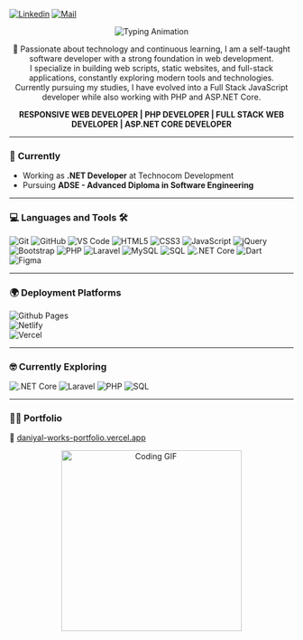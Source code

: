 [![Linkedin](https://img.shields.io/badge/LinkedIn-Daniyal%20Javadia-blue?logo=Linkedin&logoColor=blue&labelColor=black)](https://www.linkedin.com/in/daniyal-javadia-849aa832a/)
[![Mail](https://img.shields.io/badge/Mail-daniyaljavadiaworks@gmail.com-blue?logo=Gmail&logoColor=blue&labelColor=black)](mailto:daniyaljavadiaworks@gmail.com)

<!-- Typing Effect -->
<p align="center">
  <img src="https://readme-typing-svg.herokuapp.com?font=Fira+Code&size=30&pause=1000&color=58A6FF&center=true&vCenter=true&width=800&lines=Hi+There!+I'm+Daniyal+Javadia;Passionate+Web+Developer;Learning+Advanced+Web+Development;Open+Source+Contributor+🚀" alt="Typing Animation">
</p>

<p align="center">
   🚀 Passionate about technology and continuous learning, I am a self-taught software developer with a strong foundation in web development.<br>
   I specialize in building web scripts, static websites, and full-stack applications, constantly exploring modern tools and technologies.<br>
   Currently pursuing my studies, I have evolved into a Full Stack JavaScript developer while also working with PHP and ASP.NET Core.<br>
</p>

<p align="center">
   <strong>RESPONSIVE WEB DEVELOPER | PHP DEVELOPER | FULL STACK WEB DEVELOPER | ASP.NET CORE DEVELOPER</strong>
</p>

---

### 🔭 **Currently**
- Working as **.NET Developer** at Technocom Development
- Pursuing **ADSE - Advanced Diploma in Software Engineering**

---

### 💻 **Languages and Tools** 🛠️

![Git](https://img.shields.io/badge/-Git-000000?style=flat&logo=git&logoColor=F05032)
![GitHub](https://img.shields.io/badge/-GitHub-000000?style=flat&logo=github)
![VS Code](https://img.shields.io/badge/-VSCode-000000?style=flat&logo=visual-studio-code&logoColor=007ACC)
![HTML5](https://img.shields.io/badge/-HTML5-000000?style=flat&logo=html5&logoColor=E34F26)
![CSS3](https://img.shields.io/badge/-CSS3-000000?style=flat&logo=css3&logoColor=1572B6) 
![JavaScript](https://img.shields.io/badge/-JavaScript-000000?style=flat&logo=javascript)
![jQuery](https://img.shields.io/badge/-jQuery-000000?style=flat&logo=jquery&logoColor=0769AD)
![Bootstrap](https://img.shields.io/badge/-Bootstrap-000000?style=flat&logo=bootstrap&logoColor=563D7C)
![PHP](https://img.shields.io/badge/-PHP-000000?style=flat&logo=php&logoColor=777BB4)
![Laravel](https://img.shields.io/badge/-Laravel-000000?style=flat&logo=laravel&logoColor=FF2D20)
![MySQL](https://img.shields.io/badge/-MySQL-000000?style=flat&logo=mysql)
![SQL](https://img.shields.io/badge/-SQL-000000?style=flat&logo=postgresql&logoColor=4169E1)
![.NET Core](https://img.shields.io/badge/-.NET%20Core-000000?style=flat&logo=.net&logoColor=512BD4)
![Dart](https://img.shields.io/badge/-Dart-000000?style=flat&logo=dart&logoColor=0175C2)
![Figma](https://img.shields.io/badge/-Figma-000000?style=flat&logo=figma&logoColor=F24E1E)

---

### 🌍 **Deployment Platforms**

![Github Pages](https://img.shields.io/badge/-Github%20Pages-000000?style=flat&logo=github-pages)  
![Netlify](https://img.shields.io/badge/-Netlify-000000?style=flat&logo=netlify&logoColor=00C7B7)  
![Vercel](https://img.shields.io/badge/-Vercel-000000?style=flat&logo=vercel)

---

### 🤓 **Currently Exploring**

![.NET Core](https://img.shields.io/badge/-.NET%20Core-000000?style=flat&logo=.net&logoColor=512BD4)
![Laravel](https://img.shields.io/badge/-Laravel-000000?style=flat&logo=laravel&logoColor=FF2D20)
![PHP](https://img.shields.io/badge/-PHP-000000?style=flat&logo=php&logoColor=777BB4)
![SQL](https://img.shields.io/badge/-SQL-000000?style=flat&logo=postgresql&logoColor=4169E1)

---

### 👨‍💻 **Portfolio**
🔗 [daniyal-works-portfolio.vercel.app](https://daniyal-works-portfolio.vercel.app/)
<p align="center">
  <img alt="Coding GIF" width="320px" src="https://miro.medium.com/max/875/1*Urc28sbnORGOW5oyohQ06g.gif" />
</p>
